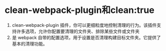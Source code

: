 # clean-webpack-plugin和clean:true
#### 
1. clean-webpack-plugin 插件，你可以更细粒度地控制清理的行为。该插件支持许多选项，允许你配置要清理的文件夹、排除某些文件或文件夹
2. 是 webpack 自带的配置选项，用于设置是否清理构建目标文件夹。它提供了基本的清理功能。